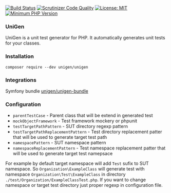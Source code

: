[![Build Status](https://travis-ci.org/unigen/unigen.svg?branch=master)](https://travis-ci.org/unigen/unigen)
[![Scrutinizer Code Quality](https://scrutinizer-ci.com/g/unigen/unigen/badges/quality-score.png?b=master)](https://scrutinizer-ci.com/g/unigen/unigen/?branch=master)
[![License: MIT](https://img.shields.io/badge/License-MIT-blue.svg)](https://opensource.org/licenses/MIT)
[![Minimum PHP Version](http://img.shields.io/badge/php-%3E%3D%207.0-8892BF.svg)](https://php.net/)

### UniGen
UniGen is a unit test generator for PHP. It automatically generates unit tests for your classes.

### Installation

`composer require --dev unigen/unigen`

### Integrations

Symfony bundle [unigen/unigen-bundle](https://github.com/unigen/unigen-bundle)

### Configuration

* `parentTestCase` - Parent class that will be extend in generated test
* `mockObjectFramework` - Test framework mockery or phpunit
* `testTargetPathPattern` - SUT directory regexp pattern
* `testTargetPathReplacementPattern` - Test directory replacement patter that will be used to generate target test path
* `namespacePattern` - SUT namespace pattern
* `namespaceReplacementPattern` - Test namespace replacement patter that will be used to generate target test namepsace

For example by default target namespace will add `Test` sufix to SUT namespace. So `Organization\ExampleClass` will generate test with namespace `Organization\Test\ExampleClass` in directory `./test/Organization/ExampleClassTest.php`. If you want to change namespace or target test directory just proper regexp in configuration file.




